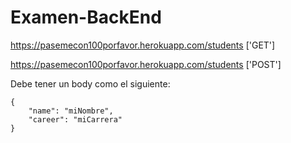 # Examen-BackEnd

https://pasemecon100porfavor.herokuapp.com/students ['GET']

https://pasemecon100porfavor.herokuapp.com/students ['POST']

Debe tener un body como el siguiente:
```
{
    "name": "miNombre",
    "career": "miCarrera"
}
```
